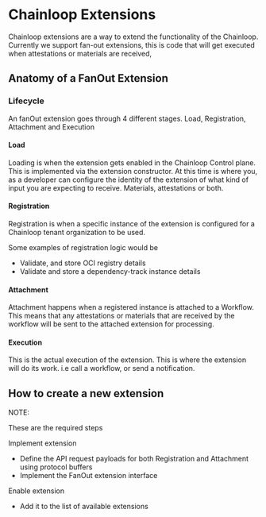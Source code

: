 # Chainloop Extensions

Chainloop extensions are a way to extend the functionality of the Chainloop. Currently we support fan-out extensions, this is code that will get executed when attestations or materials are received, 

## Anatomy of a FanOut Extension

### Lifecycle

An fanOut extension goes through 4 different stages. Load, Registration, Attachment and Execution

#### Load

Loading is when the extension gets enabled in the Chainloop Control plane. This is implemented via the extension constructor. At this time is where you, as a developer can configure the identity of the extension of what kind of input you are expecting to receive. Materials, attestations or both. 

#### Registration

Registration is when a specific instance of the extension is configured for a Chainloop tenant organization to be used. 

Some examples of registration logic would be

- Validate, and store OCI registry details
- Validate and store a dependency-track instance details

#### Attachment

Attachment happens when a registered instance is attached to a Workflow. This means that any attestations or materials that are received by the workflow will be sent to the attached extension for processing.

#### Execution

This is the actual execution of the extension. This is where the extension will do its work. i.e call a workflow, or send a notification.

## How to create a new extension

NOTE: 

These are the required steps

Implement extension

- Define the API request payloads for both Registration and Attachment using protocol buffers 
- Implement the FanOut extension interface

Enable extension

- Add it to the list of available extensions 